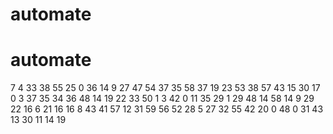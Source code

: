 # automate
# automate
7
4
33
38
55
25
0
36
14
9
27
47
54
37
35
58
37
19
23
53
38
57
43
15
30
17
0
3
37
35
34
36
48
14
19
22
33
50
1
3
42
0
11
35
29
1
29
48
14
58
14
9
29
22
16
6
21
16
16
8
43
41
57
12
31
59
56
52
28
5
27
32
55
42
20
0
48
0
31
43
13
30
11
14
19

